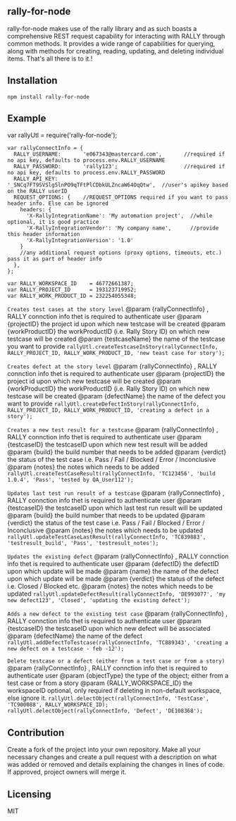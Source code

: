 ## rally-for-node
rally-for-node makes use of the rally library and as such boasts a comprehensive REST request capability for interacting with RALLY through common methods. It provides a wide range of capabilities for querying, along with methods for creating, reading, updating, and deleting individual items. That's all there is to it.!

## Installation

`npm install rally-for-node`

## Example

var rallyUtl = require('rally-for-node');
```
var rallyConnectInfo = {
  RALLY_USERNAME:       'e067343@mastercard.com',       //required if no api key, defaults to process.env.RALLY_USERNAME
  RALLY_PASSWORD:       'rally123';                     //required if no api key, defaults to process.env.RALLY_PASSWORD
  RALLY_API_KEY:        '_SNCq7FT9SVSlg5lnPO9qTFtPlCDbkULZncaW64OqQtw',  //user's apikey based on the RALLY userID
  REQUEST_OPTIONS: {    //REQUEST_OPTIONS required if you want to pass header info. Else can be ignored
    headers: {
      'X-RallyIntegrationName': 'My automation project',  //while optional, it is good practice
      'X-RallyIntegrationVendor': 'My company name',      //provide this header information
      'X-RallyIntegrationVersion': '1.0'
    }
    //any additional request options (proxy options, timeouts, etc.) pass it as part of header info
  },
};

var RALLY_WORKSPACE_ID    = 46772661387;
var RALLY_PROJECT_ID      = 193123719952;
var RALLY_WORK_PRODUCT_ID = 232254055348;
```

`Creates test cases at the story level`
@param {rallyConnectInfo} , RALLY connction info thet is required to authenticate user
@param {projectID} the project id upon which new testcase will be created
@param {workProductID}  the workProductID (i.e. Rally Story ID) on which new  testcase will be created
@param {testcaseName} the name of the testcase you want to provide
`rallyUtl.createTestcaseInStory(rallyConnectInfo, RALLY_PROJECT_ID, RALLY_WORK_PRODUCT_ID, 'new teast case for story');`

`Creates defect at the story level`
@param {rallyConnectInfo} , RALLY connction info thet is required to authenticate user
@param {projectID} the project id upon which new testcase will be created
@param {workProductID}  the workProductID (i.e. Rally Story ID) on which new  testcase will be created
@param {defectName} the name of the defect you want to provide
`rallyUtl.createDefectInStory(rallyConnectInfo, RALLY_PROJECT_ID, RALLY_WORK_PRODUCT_ID, 'creating a defect in a story');`

`Creates a new test result for a testcase`
@param {rallyConnectInfo} , RALLY connction info thet is required to authenticate user
@param {testcaseID} the testcaseID upon which new test result will be added
@param {build}  the build number that needs to be added
@param {verdict} the status of the test case i.e. Pass / Fail / Blocked / Error / Inconclusive
@param {notes}  the notes which needs to be added
`rallyUtl.createTestCaseResult(rallyConnectInfo, 'TC123456', 'build 1.0.4', 'Pass', 'tested by QA_User112');`

`Updates last test run result of a testcase`
@param {rallyConnectInfo} , RALLY connction info thet is required to authenticate user
@param {testcaseID} the testcaseID upon which last test run result will be updated
@param {build}  the build number that needs to be updated
@param {verdict} the status of the test case i.e. Pass / Fail / Blocked / Error / Inconclusive
@param {notes}  the notes which needs to be updated
`rallyUtl.updateTestCaseLastResult(rallyConnectInfo, 'TC839883', 'testresult_build', 'Pass', 'testresult_notes');`

`Updates the existing defect`
@param {rallyConnectInfo} , RALLY connction info thet is required to authenticate user
@param {defectID} the defectID upon which update will be made
@param {name} the name of the defect upon which update will be made
@param {verdict} the status of the defect i.e. Closed / Blocked etc.
@param {notes}  the notes which needs to be updated
`rallyUtl.updateDefectResult(rallyConnectInfo, 'DE993077', 'my new defect123', 'Closed', 'updating the existing defect');`

`Adds a new defect to the existing test case`
@param {rallyConnectInfo} , RALLY connction info thet is required to authenticate user
@param {testcaseID} the testcaseID upon which new defect will be associated
@param {defectName} the name of the defect
`rallyUtl.addDefectToTestcase(rallyConnectInfo, 'TC889343', 'creating a new defect on a testcase - feb -12');`

`Delete testcase or a defect (either from a test case or from a story)`
@param {rallyConnectInfo} , RALLY connction info thet is required to authenticate user
@param {objectType} the type of the object; either from a test case or from a story
@param {RALLY_WORKSPACE_ID} the workspaceID  optional, only required if deleting in non-default workspace, else ignore it.
`rallyUtl.delectObject(rallyConnectInfo, 'TestCase', 'TC900088', RALLY_WORKSPACE_ID);`
`rallyUtl.delectObject(rallyConnectInfo, 'Defect', 'DE108368');`

## Contribution

Create a fork of the project into your own repository. Make all your necessary changes and create a pull request with a description on what was added or removed and details explaining the changes in lines of code. If approved, project owners will merge it.

## Licensing

MIT
